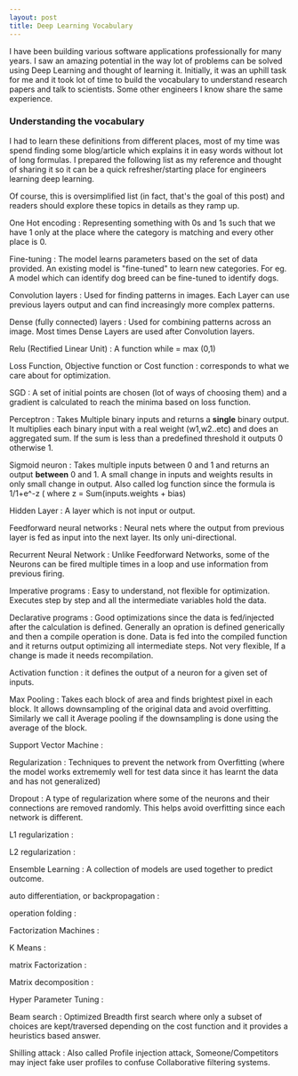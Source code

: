 ```yaml
---
layout: post
title: Deep Learning Vocabulary
---
```


I have been building various software applications professionally for many years. I saw an amazing potential in the way lot of problems can be solved using Deep Learning and thought of learning it. Initially, it was an uphill task for me and it took lot of time to build the vocabulary to understand research papers and talk to scientists. Some other engineers I know share the same experience.

### Understanding the vocabulary

I had to learn these definitions from different places, most of my time was spend finding some blog/article which explains it in easy words without lot of long formulas. I prepared the following list as my reference and thought of sharing it so it can be a quick refresher/starting place for engineers learning deep learning.

Of course, this is oversimplified list (in fact, that's the goal of this post) and readers should explore these topics in details as they ramp up.

One Hot encoding
: Representing something with 0s and 1s such that we have 1 only at the place where the category is matching and every other place is 0.

Fine-tuning
: The model learns parameters based on the set of data provided. An existing model is "fine-tuned" to learn new categories. For eg. A model which can identify dog breed can be fine-tuned to identify dogs.

Convolution layers
: Used for finding patterns in images. Each Layer can use previous layers output and can find increasingly more complex patterns.

Dense (fully connected) layers
: Used for combining patterns across an image. Most times Dense Layers are used after Convolution layers.

Relu (Rectified Linear Unit)
: A function while = max (0,1)

Loss Function, Objective function or Cost function
: corresponds to what we care about for optimization.

SGD
: A set of initial points are chosen (lot of ways of choosing them) and a gradient is calculated to reach the minima based on loss function.

Perceptron
: Takes Multiple binary inputs and returns a **single** binary output. It multiplies each binary input with a real weight (w1,w2..etc) and does an aggregated sum.
If the sum is less than a predefined threshold it outputs 0 otherwise 1.

Sigmoid neuron
: Takes multiple inputs between 0 and 1 and returns an output **between** 0 and 1. A small change in inputs and weights results in only small change in output. Also called log function since the formula is 1/1+e^-z ( where z =  Sum(inputs.weights + bias)

Hidden Layer
: A layer which is not input or output.

Feedforward neural networks
: Neural nets where the output from previous layer is fed as input into the next layer. Its only uni-directional.

Recurrent Neural Network
: Unlike Feedforward Networks, some of the Neurons can be fired multiple times in a loop and use information from previous firing.

Imperative programs
: Easy to understand, not flexible for optimization. Executes step by step and all the intermediate variables hold the data.

Declarative programs
: Good optimizations since the data is fed/injected after the calculation is defined. Generally an opration is defined generically and then a compile operation is done. Data is fed into the compiled function and it returns output optimizing all intermediate steps. Not very flexible, If a change is made it needs recompilation.

Activation function
: it defines the output of a neuron for a given set of inputs.

Max Pooling
: Takes each block of area and finds brightest pixel in each block. It allows downsampling of the original data and avoid overfitting. Similarly we call it Average pooling if the downsampling is done using the average of the block.

Support Vector Machine
:

Regularization
: Techniques to prevent the network from Overfitting (where the model works extrememly well for test data since it has learnt the data and has not generalized)

Dropout
: A type of regularization where some of the neurons and their connections are removed randomly. This helps avoid overfitting since each network is different.

L1 regularization
:

L2 regularization
:

Ensemble Learning
: A collection of models are used together to predict outcome.

auto differentiation, or backpropagation
:

operation folding
:

Factorization Machines
:

K Means
:

matrix Factorization
:

Matrix decomposition
:

Hyper Parameter Tuning
:

Beam search
: Optimized Breadth first search where only a subset of choices are kept/traversed depending on the cost function and it provides a heuristics based answer.

Shilling attack
: Also called Profile injection attack, Someone/Competitors may inject fake user profiles to confuse Collaborative filtering systems.
